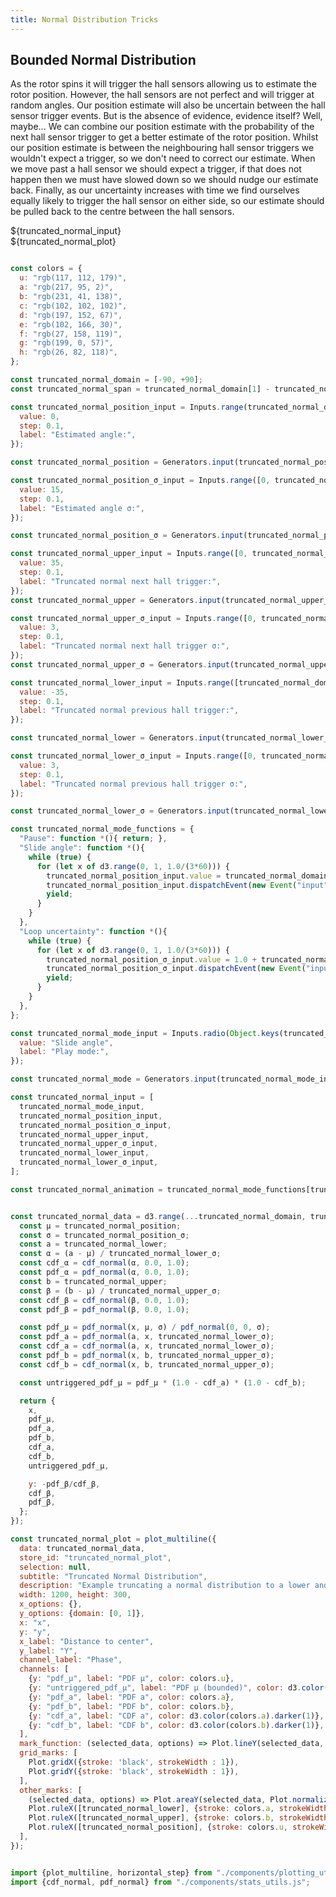 ```yaml
---
title: Normal Distribution Tricks
---
```


<main class="hero">

Bounded Normal Distribution
---------------------------

As the rotor spins it will trigger the hall sensors allowing us to estimate the rotor position. However, the hall sensors
are not perfect and will trigger at random angles. Our position estimate will also be uncertain between the hall sensor 
trigger events. But is the absence of evidence, evidence itself? Well, maybe... We can combine our position estimate with
the probability of the next hall sensor trigger to get a better estimate of the rotor position. Whilst our position estimate
is between the neighbouring hall sensor triggers we wouldn't expect a trigger, so we don't need to correct our estimate. When
we move past a hall sensor we should expect a trigger, if that does not happen then we must have slowed down so we should nudge
our estimate back. Finally, as our uncertainty increases with time we find ourselves equally likely to trigger the hall sensor
on either side, so our estimate should be pulled back to the centre between the hall sensors.


<div class="card tight">
    <div>${truncated_normal_input}</div>
    <div>${truncated_normal_plot}</div>
</div>

</main>


```js

const colors = {
  u: "rgb(117, 112, 179)",
  a: "rgb(217, 95, 2)",
  b: "rgb(231, 41, 138)",
  c: "rgb(102, 102, 102)",
  d: "rgb(197, 152, 67)",
  e: "rgb(102, 166, 30)",
  f: "rgb(27, 158, 119)",
  g: "rgb(199, 0, 57)",
  h: "rgb(26, 82, 118)",
};

const truncated_normal_domain = [-90, +90];
const truncated_normal_span = truncated_normal_domain[1] - truncated_normal_domain[0];

const truncated_normal_position_input = Inputs.range(truncated_normal_domain, {
  value: 0,
  step: 0.1,
  label: "Estimated angle:",
});

const truncated_normal_position = Generators.input(truncated_normal_position_input);

const truncated_normal_position_σ_input = Inputs.range([0, truncated_normal_span], {
  value: 15,
  step: 0.1,
  label: "Estimated angle σ:",
});

const truncated_normal_position_σ = Generators.input(truncated_normal_position_σ_input);

const truncated_normal_upper_input = Inputs.range([0, truncated_normal_domain[1]], {
  value: 35,
  step: 0.1,
  label: "Truncated normal next hall trigger:",
});
const truncated_normal_upper = Generators.input(truncated_normal_upper_input);

const truncated_normal_upper_σ_input = Inputs.range([0, truncated_normal_span / 10], {
  value: 3,
  step: 0.1,
  label: "Truncated normal next hall trigger σ:",
});
const truncated_normal_upper_σ = Generators.input(truncated_normal_upper_σ_input);

const truncated_normal_lower_input = Inputs.range([truncated_normal_domain[0], 0], {
  value: -35,
  step: 0.1,
  label: "Truncated normal previous hall trigger:",
});

const truncated_normal_lower = Generators.input(truncated_normal_lower_input);

const truncated_normal_lower_σ_input = Inputs.range([0, truncated_normal_span / 10], {
  value: 3,
  step: 0.1,
  label: "Truncated normal previous hall trigger σ:",
});

const truncated_normal_lower_σ = Generators.input(truncated_normal_lower_σ_input);

const truncated_normal_mode_functions = {
  "Pause": function *(){ return; },
  "Slide angle": function *(){
    while (true) {
      for (let x of d3.range(0, 1, 1.0/(3*60))) {
        truncated_normal_position_input.value = truncated_normal_domain[0] + truncated_normal_span * x;
        truncated_normal_position_input.dispatchEvent(new Event("input"));
        yield;
      }
    }
  },
  "Loop uncertainty": function *(){
    while (true) {
      for (let x of d3.range(0, 1, 1.0/(3*60))) {
        truncated_normal_position_σ_input.value = 1.0 + truncated_normal_span * (Math.sin(2 * Math.PI * x) + 1.0) / 2.0;
        truncated_normal_position_σ_input.dispatchEvent(new Event("input"));
        yield;
      }
    }
  },
};

const truncated_normal_mode_input = Inputs.radio(Object.keys(truncated_normal_mode_functions), {
  value: "Slide angle",
  label: "Play mode:",
});

const truncated_normal_mode = Generators.input(truncated_normal_mode_input);

const truncated_normal_input = [
  truncated_normal_mode_input,
  truncated_normal_position_input,
  truncated_normal_position_σ_input,
  truncated_normal_upper_input,
  truncated_normal_upper_σ_input,
  truncated_normal_lower_input,
  truncated_normal_lower_σ_input,
];

```

```js
const truncated_normal_animation = truncated_normal_mode_functions[truncated_normal_mode]();
```

```js

const truncated_normal_data = d3.range(...truncated_normal_domain, truncated_normal_span / 500).map((x) => {
  const μ = truncated_normal_position;
  const σ = truncated_normal_position_σ;
  const a = truncated_normal_lower;
  const α = (a - μ) / truncated_normal_lower_σ;
  const cdf_α = cdf_normal(α, 0.0, 1.0);
  const pdf_α = pdf_normal(α, 0.0, 1.0);
  const b = truncated_normal_upper;
  const β = (b - μ) / truncated_normal_upper_σ;
  const cdf_β = cdf_normal(β, 0.0, 1.0);
  const pdf_β = pdf_normal(β, 0.0, 1.0);

  const pdf_μ = pdf_normal(x, μ, σ) / pdf_normal(0, 0, σ);
  const pdf_a = pdf_normal(a, x, truncated_normal_lower_σ);
  const cdf_a = cdf_normal(a, x, truncated_normal_lower_σ);
  const pdf_b = pdf_normal(x, b, truncated_normal_upper_σ);
  const cdf_b = cdf_normal(x, b, truncated_normal_upper_σ);

  const untriggered_pdf_μ = pdf_μ * (1.0 - cdf_a) * (1.0 - cdf_b); 

  return {
    x, 
    pdf_μ,
    pdf_a,
    pdf_b,
    cdf_a,
    cdf_b,
    untriggered_pdf_μ,

    y: -pdf_β/cdf_β, 
    cdf_β, 
    pdf_β,
  };
});

const truncated_normal_plot = plot_multiline({
  data: truncated_normal_data,
  store_id: "truncated_normal_plot",
  selection: null,
  subtitle: "Truncated Normal Distribution",
  description: "Example truncating a normal distribution to a lower and upper bound (for example the previous and next hall sector thresholds).",
  width: 1200, height: 300,
  x_options: {},
  y_options: {domain: [0, 1]},
  x: "x",
  y: "y",
  x_label: "Distance to center",
  y_label: "Y",
  channel_label: "Phase",
  channels: [
    {y: "pdf_μ", label: "PDF μ", color: colors.u},
    {y: "untriggered_pdf_μ", label: "PDF μ (bounded)", color: d3.color(colors.u).darker(1), area_y: "untriggered_pdf_μ"},
    {y: "pdf_a", label: "PDF a", color: colors.a},
    {y: "pdf_b", label: "PDF b", color: colors.b},
    {y: "cdf_a", label: "CDF a", color: d3.color(colors.a).darker(1)},
    {y: "cdf_b", label: "CDF b", color: d3.color(colors.b).darker(1)},
  ],
  mark_function: (selected_data, options) => Plot.lineY(selected_data, Plot.normalizeY("extent", options)),
  grid_marks: [
    Plot.gridX({stroke: 'black', strokeWidth : 1}),
    Plot.gridY({stroke: 'black', strokeWidth : 1}),
  ],
  other_marks: [
    (selected_data, options) => Plot.areaY(selected_data, Plot.normalizeY("extent", {...options, y: "area_y", fill: options.z, opacity: 0.2})),
    Plot.ruleX([truncated_normal_lower], {stroke: colors.a, strokeWidth: 2, strokeDasharray: "2,5"}),
    Plot.ruleX([truncated_normal_upper], {stroke: colors.b, strokeWidth: 2, strokeDasharray: "2,5"}),
    Plot.ruleX([truncated_normal_position], {stroke: colors.u, strokeWidth: 2, strokeDasharray: "2,5"}),
  ],
});

```

```js

import {plot_multiline, horizontal_step} from "./components/plotting_utils.js";
import {cdf_normal, pdf_normal} from "./components/stats_utils.js";
```
